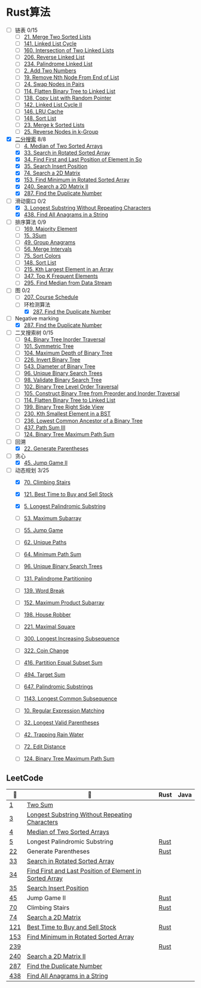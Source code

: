 # Rust算法
- [ ] 链表 0/15
  - [ ] [21. Merge Two Sorted Lists](https://leetcode.com/problems/merge-two-sorted-lists)
  - [ ] [141. Linked List Cycle](https://leetcode.com/problems/linked-list-cycle)
  - [ ] [160. Intersection of Two Linked Lists](https://leetcode.com/problems/intersection-of-two-linked-lists)
  - [ ] [206. Reverse Linked List](https://leetcode.com/problems/reverse-linked-list)
  - [ ] [234. Palindrome Linked List](https://leetcode.com/problems/palindrome-linked-list)
  - [ ] [2. Add Two Numbers](https://leetcode.com/problems/add-two-numbers)
  - [ ] [19. Remove Nth Node From End of List](https://leetcode.com/problems/remove-nth-node-from-end-of-list)
  - [ ] [24. Swap Nodes in Pairs](https://leetcode.com/problems/swap-nodes-in-pairs)
  - [ ] [114. Flatten Binary Tree to Linked List](https://leetcode.com/problems/flatten-binary-tree-to-linked-list)
  - [ ] [138. Copy List with Random Pointer](https://leetcode.com/problems/copy-list-with-random-pointer)
  - [ ] [142. Linked List Cycle II](https://leetcode.com/problems/linked-list-cycle-ii)
  - [ ] [146. LRU Cache](https://leetcode.com/problems/lru-cache)
  - [ ] [148. Sort List](https://leetcode.com/problems/sort-list)
  - [ ] [23. Merge k Sorted Lists](https://leetcode.com/problems/merge-k-sorted-lists)
  - [ ] [25. Reverse Nodes in k-Group](https://leetcode.com/problems/reverse-nodes-in-k-group)

- [x] [二分搜索](/algorithms-summary/binary%20search.md) 8/8
  - [ ] [4. Median of Two Sorted Arrays](https://leetcode.com/problems/median-of-two-sorted-arrays)
  - [x] [33. Search in Rotated Sorted Array](https://leetcode.com/problems/search-in-rotated-sorted-array)
  - [x] [34. Find First and Last Position of Element in So](https://leetcode.com/problems/find-first-and-last-position-of-element-in-sorted-array)
  - [x] [35. Search Insert Position](https://leetcode.com/problems/search-insert-position)
  - [x] [74. Search a 2D Matrix](https://leetcode.com/problems/search-a-2d-matrix)
  - [x] [153. Find Minimum in Rotated Sorted Array](https://leetcode.com/problems/find-minimum-in-rotated-sorted-array/)
  - [x] [240. Search a 2D Matrix II](https://leetcode.com/problems/search-a-2d-matrix-ii)
  - [x] [287. Find the Duplicate Number](https://leetcode.com/problems/find-the-duplicate-number)
- [ ] 滑动窗口 0/2
  - [x] [3. Longest Substring Without Repeating Characters](/leetcode/notes/3.%20Longest%20Substring%20Without%20Repeating%20Characters.md)
  - [x] [438. Find All Anagrams in a String](/leetcode/notes/438.%20Find%20All%20Anagrams%20in%20a%20String.md)
- [ ] 排序算法 0/9
  - [ ] [169. Majority Element](https://leetcode.com/problems/majority-element)
  - [ ] [15. 3Sum](https://leetcode.com/problems/3sum)
  - [ ] [49. Group Anagrams](https://leetcode.com/problems/group-anagrams)
  - [ ] [56. Merge Intervals](https://leetcode.com/problems/merge-intervals)
  - [ ] [75. Sort Colors](https://leetcode.com/problems/sort-colors)
  - [ ] [148. Sort List](https://leetcode.com/problems/sort-list)
  - [ ] [215. Kth Largest Element in an Array](https://leetcode.com/problems/kth-largest-element-in-an-array)
  - [ ] [347. Top K Frequent Elements](https://leetcode.com/problems/top-k-frequent-elements)
  - [ ] [295. Find Median from Data Stream](https://leetcode.com/problems/find-median-from-data-stream)

- [ ] 图 0/2
  - [ ] [207. Course Schedule](https://leetcode.com/problems/course-schedule)
  - [ ] 环检测算法
    - [x] [287. Find the Duplicate Number](/leetcode/notes/287.%20Find%20the%20Duplicate%20Number.md)

- [ ] Negative marking
  - [x] [287. Find the Duplicate Number](/leetcode/notes/287.%20Find%20the%20Duplicate%20Number.md)
- [ ] 二叉搜索树 0/15
  - [ ] [94. Binary Tree Inorder Traversal](https://leetcode.com/problems/binary-tree-inorder-traversal)
  - [ ] [101. Symmetric Tree](https://leetcode.com/problems/symmetric-tree)
  - [ ] [104. Maximum Depth of Binary Tree](https://leetcode.com/problems/maximum-depth-of-binary-tree)
  - [ ] [226. Invert Binary Tree](https://leetcode.com/problems/invert-binary-tree)
  - [ ] [543. Diameter of Binary Tree](https://leetcode.com/problems/diameter-of-binary-tree)
  - [ ] [96. Unique Binary Search Trees](https://leetcode.com/problems/unique-binary-search-trees)
  - [ ] [98. Validate Binary Search Tree](https://leetcode.com/problems/validate-binary-search-tree)
  - [ ] [102. Binary Tree Level Order Traversal](https://leetcode.com/problems/binary-tree-level-order-traversal)
  - [ ] [105. Construct Binary Tree from Preorder and Inorder Traversal](https://leetcode.com/problems/construct-binary-tree-from-preorder-and-inorder-traversal)
  - [ ] [114. Flatten Binary Tree to Linked List](https://leetcode.com/problems/flatten-binary-tree-to-linked-list)
  - [ ] [199. Binary Tree Right Side View](https://leetcode.com/problems/binary-tree-right-side-view)
  - [ ] [230. Kth Smallest Element in a BST](https://leetcode.com/problems/kth-smallest-element-in-a-bst)
  - [ ] [236. Lowest Common Ancestor of a Binary Tree](https://leetcode.com/problems/lowest-common-ancestor-of-a-binary-tree)
  - [ ] [437. Path Sum III](https://leetcode.com/problems/path-sum-iii)
  - [ ] [124. Binary Tree Maximum Path Sum](https://leetcode.com/problems/binary-tree-maximum-path-sum)

- [ ] 回溯
  - [x] [22. Generate Parentheses](https://leetcode.com/problems/generate-parentheses)

- [ ] 贪心
  - [x] [45. Jump Game II](https://leetcode.com/problems/jump-game-ii)

- [ ] 动态规划 3/25
  - [x] [70. Climbing Stairs](https://leetcode.com/problems/climbing-stairs)
  - [x] [121. Best Time to Buy and Sell Stock](https://leetcode.com/problems/best-time-to-buy-and-sell-stock)
  - [x] [5. Longest Palindromic Substring](https://leetcode.com/problems/longest-palindromic-substring)
  - [ ] [53. Maximum Subarray](https://leetcode.com/problems/maximum-subarray)
  - [ ] [55. Jump Game](https://leetcode.com/problems/jump-game)
  - [ ] [62. Unique Paths](https://leetcode.com/problems/unique-paths)
  - [ ] [64. Minimum Path Sum](https://leetcode.com/problems/minimum-path-sum)
  - [ ] [96. Unique Binary Search Trees](https://leetcode.com/problems/unique-binary-search-trees)
  - [ ] [131. Palindrome Partitioning](https://leetcode.com/problems/palindrome-partitioning)
  - [ ] [139. Word Break](https://leetcode.com/problems/word-break)
  - [ ] [152. Maximum Product Subarray](https://leetcode.com/problems/maximum-product-subarray)
  - [ ] [198. House Robber](https://leetcode.com/problems/house-robber)
  - [ ] [221. Maximal Square](https://leetcode.com/problems/maximal-square)
  - [ ] [300. Longest Increasing Subsequence](https://leetcode.com/problems/longest-increasing-subsequence)
  - [ ] [322. Coin Change](https://leetcode.com/problems/coin-change)
  - [ ] [416. Partition Equal Subset Sum](https://leetcode.com/problems/partition-equal-subset-sum)
  - [ ] [494. Target Sum](https://leetcode.com/problems/target-sum)
  - [ ] [647. Palindromic Substrings](https://leetcode.com/problems/palindromic-substrings)
  - [ ] [1143. Longest Common Subsequence](https://leetcode.com/problems/longest-common-subsequence)
  - [ ] [10. Regular Expression Matching](https://leetcode.com/problems/regular-expression-matching)
  - [ ] [32. Longest Valid Parentheses](https://leetcode.com/problems/longest-valid-parentheses)
  - [ ] [42. Trapping Rain Water](https://leetcode.com/problems/trapping-rain-water)
  - [ ] [72. Edit Distance](https://leetcode.com/problems/edit-distance)
  - [ ] [124. Binary Tree Maximum Path Sum](https://leetcode.com/problems/binary-tree-maximum-path-sum)


## LeetCode

| 🔗                                           | 📒           | Rust   | Java |
| ----------- | ----------- | ----------- | ----------- |
| [1](https://leetcode.com/problems/two-sum/) | [Two Sum](/leetcode/notes/1.%20Two%20Sum.md) |  |  |
| [3](https://leetcode.com/problems/longest-substring-without-repeating-characters/) | [Longest Substring Without Repeating Characters](/leetcode/notes/3.%20Longest%20Substring%20Without%20Repeating%20Characters.md) |  |  |
| [4](https://leetcode.com/problems/median-of-two-sorted-arrays/) | [Median of Two Sorted Arrays](/leetcode/notes/4.%20Median%20of%20Two%20Sorted%20Arrays.md) |  |  |
| [5](https://leetcode.com/problems/longest-palindromic-substring) | Longest Palindromic Substring | [Rust](/leetcode/src/rust/5.longest-palindromic-substring.rs) | |
| [22](https://leetcode.com/problems/generate-parentheses/) | Generate Parentheses | [Rust]() | |
| [33](https://leetcode.com/problems/search-in-rotated-sorted-array/) | [Search in Rotated Sorted Array](/leetcode/notes/33.%20Search%20in%20Rotated%20Sorted%20Array.md) |  |  |
| [34](https://leetcode.com/problems/find-first-and-last-position-of-element-in-sorted-array/) | [Find First and Last Position of Element in Sorted Array](/leetcode/notes/34.%20Find%20First%20and%20Last%20Position%20of%20Element%20in%20Sorted%20Array.md) |  |  |
| [35](https://leetcode.com/problems/search-insert-position/) | [ Search Insert Position](/leetcode/notes/35.%20Search%20Insert%20Position.md) |  |  |
| [45]() | Jump Game II | [Rust](/leetcode/src/rust/45.jump-game-ii.rs) | |
| [70](https://leetcode.com/problems/climbing-stairs/) | Climbing Stairs | [Rust](/leetcode/src/rust/70.climbing-stairs.rs) | |
| [74](https://leetcode.com/problems/search-a-2d-matrix/) | [Search a 2D Matrix](/leetcode/notes/74.%20Search%20a%202D%20Matrix.md) |  |  |
| [121](https://leetcode.com/problems/best-time-to-buy-and-sell-stock/) | [Best Time to Buy and Sell Stock](/leetcode/notes/121.%20Best%20Time%20to%20Buy%20and%20Sell%20Stock.md) | [Rust](/leetcode/src/rust/121.best-time-to-buy-and-sell-stock.rs) |  |
| [153](https://leetcode.com/problems/find-minimum-in-rotated-sorted-array/) | [Find Minimum in Rotated Sorted Array](/leetcode/notes/153.%20Find%20Minimum%20in%20Rotated%20Sorted%20Array.md) |  |  |
| [239]() |  | [Rust](/leetcode/src/rust/239.sliding-window-maximum.rs) |  |
| [240](https://leetcode.com/problems/search-a-2d-matrix-ii/) | [Search a 2D Matrix II](/leetcode/notes/240.%20Search%20a%202D%20Matrix%20II.md) |  |  |
| [287](https://leetcode.com/problems/find-the-duplicate-number/) | [Find the Duplicate Number](/leetcode/notes/287.%20Find%20the%20Duplicate%20Number.md) |  |  |
| [438](https://leetcode.com/problems/find-all-anagrams-in-a-string/) | [Find All Anagrams in a String](/leetcode/notes/438.%20Find%20All%20Anagrams%20in%20a%20String.md) |  |  |

